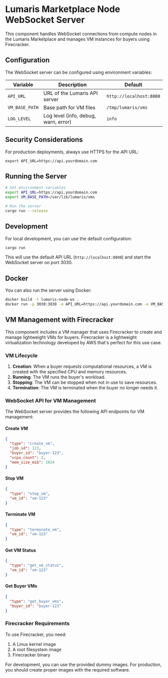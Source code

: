 # Lumaris Marketplace Node WebSocket Server

This component handles WebSocket connections from compute nodes in the Lumaris Marketplace and manages VM instances for buyers using Firecracker.

## Configuration

The WebSocket server can be configured using environment variables:

| Variable | Description | Default |
|----------|-------------|---------|
| `API_URL` | URL of the Lumaris API server | `http://localhost:8000` |
| `VM_BASE_PATH` | Base path for VM files | `/tmp/lumaris/vms` |
| `LOG_LEVEL` | Log level (info, debug, warn, error) | `info` |

## Security Considerations

For production deployments, always use HTTPS for the API URL:

```
export API_URL=https://api.yourdomain.com
```

## Running the Server

```bash
# Set environment variables
export API_URL=https://api.yourdomain.com
export VM_BASE_PATH=/var/lib/lumaris/vms

# Run the server
cargo run --release
```

## Development

For local development, you can use the default configuration:

```bash
cargo run
```

This will use the default API URL (`http://localhost:8000`) and start the WebSocket server on port 3030.

## Docker

You can also run the server using Docker:

```bash
docker build -t lumaris-node-ws .
docker run -p 3030:3030 -e API_URL=https://api.yourdomain.com -e VM_BASE_PATH=/var/lib/lumaris/vms lumaris-node-ws
```

## VM Management with Firecracker

This component includes a VM manager that uses Firecracker to create and manage lightweight VMs for buyers. Firecracker is a lightweight virtualization technology developed by AWS that's perfect for this use case.

### VM Lifecycle

1. **Creation**: When a buyer requests computational resources, a VM is created with the specified CPU and memory resources.
2. **Running**: The VM runs the buyer's workload.
3. **Stopping**: The VM can be stopped when not in use to save resources.
4. **Termination**: The VM is terminated when the buyer no longer needs it.

### WebSocket API for VM Management

The WebSocket server provides the following API endpoints for VM management:

#### Create VM

```json
{
  "type": "create_vm",
  "job_id": 123,
  "buyer_id": "buyer-123",
  "vcpu_count": 2,
  "mem_size_mib": 1024
}
```

#### Stop VM

```json
{
  "type": "stop_vm",
  "vm_id": "vm-123"
}
```

#### Terminate VM

```json
{
  "type": "terminate_vm",
  "vm_id": "vm-123"
}
```

#### Get VM Status

```json
{
  "type": "get_vm_status",
  "vm_id": "vm-123"
}
```

#### Get Buyer VMs

```json
{
  "type": "get_buyer_vms",
  "buyer_id": "buyer-123"
}
```

### Firecracker Requirements

To use Firecracker, you need:

1. A Linux kernel image
2. A root filesystem image
3. Firecracker binary

For development, you can use the provided dummy images. For production, you should create proper images with the required software.

